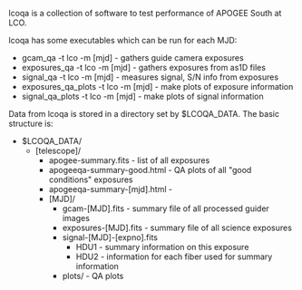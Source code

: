 lcoqa is a collection of software to test performance of APOGEE South
at LCO.

lcoqa has some executables which can be run for each MJD:

 * gcam_qa -t lco -m [mjd] - gathers guide camera exposures
 * exposures_qa -t lco -m [mjd] - gathers exposures from as1D files
 * signal_qa -t lco -m [mjd] - measures signal, S/N info from exposures
 * exposures_qa_plots -t lco -m [mjd] - make plots of exposure information
 * signal_qa_plots -t lco -m [mjd] - make plots of signal information

Data from lcoqa is stored in a directory set by $LCOQA_DATA. The basic
structure is:

* $LCOQA_DATA/
  * [telescope]/
    * apogee-summary.fits - list of all exposures
    * apogeeqa-summary-good.html - QA plots of all "good conditions" exposures
    * apogeeqa-summary-[mjd].html - 
    * [MJD]/
      * gcam-[MJD].fits - summary file of all processed guider images
      * exposures-[MJD].fits - summary file of all science exposures
      * signal-[MJD]-[expno].fits 
        * HDU1 - summary information on this exposure
        * HDU2 - information for each fiber used for summary information
      * plots/ - QA plots
